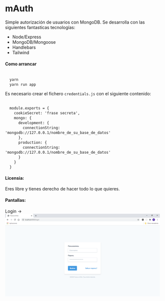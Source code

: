 # mAuth

Simple autorización de usuarios con MongoDB. Se desarrolla con las siguientes fantasticas tecnologías:

* Node/Express
* MongoDB/Mongoose
* Handlebars
* Tailwind

#### Como arrancar

<pre><code>
  yarn
  yarn run app
</code></pre>

Es necesario crear el fichero <code>credentials.js</code> con el siguiente contenido:

<pre><code>
  module.exports = {
    cookieSecret: 'frase secreta',
    mongo: {
      development: {
        connectionString: 'mongodb://127.0.0.1/nombre_de_su_base_de_datos'
      },
      production: {
        connectionString: 'mongodb://127.0.0.1/nombre_de_su_base_de_datos'
      }
    }
  }
</code></pre>

#### Licensia:

Eres libre y tienes derecho de hacer todo lo que quieres.

#### Pantallas:

Login ->
![Login](screenshots/login.png "Login")